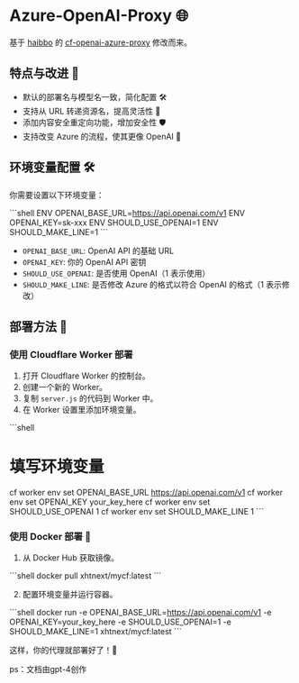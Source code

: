 # Azure-OpenAI-Proxy 🌐

基于 [haibbo](https://github.com/haibbo) 的 [cf-openai-azure-proxy](https://github.com/haibbo/cf-openai-azure-proxy) 修改而来。

## 特点与改进 🌟

- 默认的部署名与模型名一致，简化配置 🛠️
- 支持从 URL 转递资源名，提高灵活性 🌈
- 添加内容安全重定向功能，增加安全性 🛡️
- 支持改变 Azure 的流程，使其更像 OpenAI 🤖

## 环境变量配置 🛠️

你需要设置以下环境变量：

\`\`\`shell
ENV OPENAI_BASE_URL=https://api.openai.com/v1
ENV OPENAI_KEY=sk-xxx
ENV SHOULD_USE_OPENAI=1
ENV SHOULD_MAKE_LINE=1
\`\`\`

- `OPENAI_BASE_URL`: OpenAI API 的基础 URL
- `OPENAI_KEY`: 你的 OpenAI API 密钥
- `SHOULD_USE_OPENAI`: 是否使用 OpenAI（1 表示使用）
- `SHOULD_MAKE_LINE`: 是否修改 Azure 的格式以符合 OpenAI 的格式（1 表示修改）

## 部署方法 🚀

### 使用 Cloudflare Worker 部署

1. 打开 Cloudflare Worker 的控制台。
2. 创建一个新的 Worker。
3. 复制 `server.js` 的代码到 Worker 中。
4. 在 Worker 设置里添加环境变量。

\`\`\`shell
# 填写环境变量
cf worker env set OPENAI_BASE_URL https://api.openai.com/v1
cf worker env set OPENAI_KEY your_key_here
cf worker env set SHOULD_USE_OPENAI 1
cf worker env set SHOULD_MAKE_LINE 1
\`\`\`

### 使用 Docker 部署 🐳

1. 从 Docker Hub 获取镜像。

\`\`\`shell
docker pull xhtnext/mycf:latest
\`\`\`

2. 配置环境变量并运行容器。

\`\`\`shell
docker run -e OPENAI_BASE_URL=https://api.openai.com/v1 -e OPENAI_KEY=your_key_here -e SHOULD_USE_OPENAI=1 -e SHOULD_MAKE_LINE=1 xhtnext/mycf:latest
\`\`\`

这样，你的代理就部署好了！🎉


ps：文档由gpt-4创作
